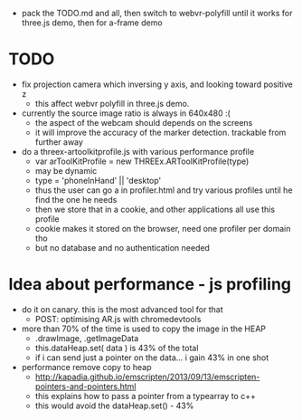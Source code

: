 - pack the TODO.md and all, then switch to webvr-polyfill until it works for three.js demo, then for a-frame demo


# TODO
- fix projection camera which inversing y axis, and looking toward positive z
  - this affect webvr polyfill in three.js demo. 
- currently the source image ratio is always in 640x480 :(
  - the aspect of the webcam should depends on the screens
  - it will improve the accuracy of the marker detection. trackable from further away
- do a threex-artoolkitprofile.js with various performance profile
  - var arToolKitProfile = new THREEx.ARToolKitProfile(type)
  - may be dynamic 
  - type = 'phoneInHand' || 'desktop'
  - thus the user can go a in profiler.html and try various profiles until he find the one he needs
  - then we store that in a cookie, and other applications all use this profile
  - cookie makes it stored on the browser, need one profiler per domain tho
  - but no database and no authentication needed

# Idea about performance - js profiling
- do it on canary. this is the most advanced tool for that
  - POST: optimising AR.js with chromedevtools
- more than 70% of the time is used to copy the image in the HEAP
  - .drawImage, .getImageData
  - this.dataHeap.set( data ) is 43% of the total
  - if i can send just a pointer on the data... i gain 43% in one shot
- performance remove copy to heap
  - http://kapadia.github.io/emscripten/2013/09/13/emscripten-pointers-and-pointers.html
  - this explains how to pass a pointer from a typearray to c++ 
  - this would avoid the dataHeap.set() - 43%
  
